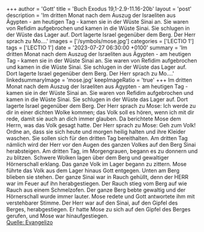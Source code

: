 +++
author = 'Gott'
title = 'Buch Exodus 19,1-2.9-11.16-20b'
layout = 'post'
description = 'Im dritten Monat nach dem Auszug der Israeliten aus Ägypten - am heutigen Tag - kamen sie in der Wüste Sinai an. Sie waren von Refidim aufgebrochen und kamen in die Wüste Sinai. Sie schlugen in der Wüste das Lager auf. Dort lagerte Israel gegenüber dem Berg. Der Herr sprach zu Mo....'
images = ['/symbols/mose.jpg']
categories = ['LECTIO 1']
tags = ['LECTIO 1']
date = '2023-07-27 06:30:00 +0100'
summary = 'Im dritten Monat nach dem Auszug der Israeliten aus Ägypten - am heutigen Tag - kamen sie in der Wüste Sinai an. Sie waren von Refidim aufgebrochen und kamen in die Wüste Sinai. Sie schlugen in der Wüste das Lager auf. Dort lagerte Israel gegenüber dem Berg. Der Herr sprach zu Mo....'
linkedsummaryImage = 'mose.jpg'
keepImageRatio = 'true'
+++
Im dritten Monat nach dem Auszug der Israeliten aus Ägypten - am heutigen Tag - kamen sie in der Wüste Sinai an.
Sie waren von Refidim aufgebrochen und kamen in die Wüste Sinai. Sie schlugen in der Wüste das Lager auf. Dort lagerte Israel gegenüber dem Berg.
Der Herr sprach zu Mose: Ich werde zu dir in einer dichten Wolke kommen; das Volk soll es hören, wenn ich mit dir rede, damit sie auch an dich immer glauben.<!--more--> Da berichtete Mose dem Herrn, was das Volk gesagt hatte.
Der Herr sprach zu Mose: Geh zum Volk! Ordne an, dass sie sich heute und morgen heilig halten und ihre Kleider waschen.
Sie sollen sich für den dritten Tag bereithalten. Am dritten Tag nämlich wird der Herr vor den Augen des ganzen Volkes auf den Berg Sinai herabsteigen.
Am dritten Tag, im Morgengrauen, begann es zu donnern und zu blitzen. Schwere Wolken lagen über dem Berg und gewaltiger Hörnerschall erklang. Das ganze Volk im Lager begann zu zittern.
Mose führte das Volk aus dem Lager hinaus Gott entgegen. Unten am Berg blieben sie stehen.
Der ganze Sinai war in Rauch gehüllt, denn der HERR war im Feuer auf ihn herabgestiegen. Der Rauch stieg vom Berg auf wie Rauch aus einem Schmelzofen. Der ganze Berg bebte gewaltig
und der Hörnerschall wurde immer lauter. Mose redete und Gott antwortete ihm mit verstehbarer Stimme.
Der Herr war auf den Sinai, auf den Gipfel des Berges, herabgestiegen. Er hatte Mose zu sich auf den Gipfel des Berges gerufen, und Mose war hinaufgestiegen.<br> [Quelle: Evangelizo](https://evangeliumtagfuertag.org/DE/gospel)